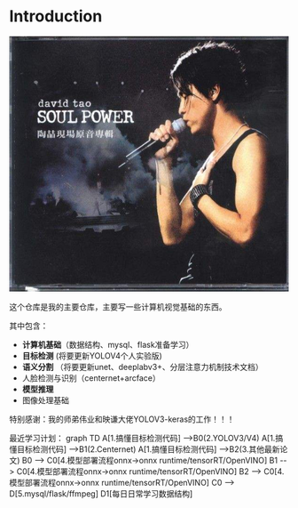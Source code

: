 # Introduction
<img src="./timg.jpg" alt="timg" style="zoom:150%;" />

这个仓库是我的主要仓库，主要写一些计算机视觉基础的东西。

其中包含：

- **计算机基础**（数据结构、mysql、flask准备学习）
- **目标检测**     (将要更新YOLOV4个人实验版)
- **语义分割**  （将要更新unet、deeplabv3+、分层注意力机制技术文档）
- 人脸检测与识别（centernet+arcface）
- **模型推理** 
- 图像处理基础

特别感谢：我的师弟伟业和映谦大佬YOLOV3-keras的工作！！！

最近学习计划：
graph TD
	A[1.搞懂目标检测代码] -->B0(2.YOLOV3/V4)
	A[1.搞懂目标检测代码] -->B1(2.Centernet)
	A[1.搞懂目标检测代码] -->B2(3.其他最新论文)
    B0 --> C0[4.模型部署流程onnx->onnx runtime/tensorRT/OpenVINO]
    B1 --> C0[4.模型部署流程onnx->onnx runtime/tensorRT/OpenVINO]
    B2 --> C0[4.模型部署流程onnx->onnx runtime/tensorRT/OpenVINO]
    C0 --> D[5.mysql/flask/ffmpeg]
    D1[每日日常学习数据结构] 






